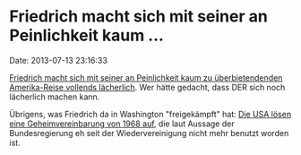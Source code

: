 Friedrich macht sich mit seiner an Peinlichkeit kaum \...
=========================================================

Date: 2013-07-13 23:16:33

[Friedrich macht sich mit seiner an Peinlichkeit kaum zu
überbietendenden Amerika-Reise vollends
lächerlich](http://ml.spiegel.de/article.do?id=910955). Wer hätte
gedacht, dass DER sich noch lächerlich machen kann.

Übrigens, was Friedrich da in Washington \"freigekämpft\" hat: [Die USA
lösen eine Geheimvereinbarung von 1968
auf](http://www.faz.net/aktuell/politik/inland/spionagevereinbarung-amerika-gibt-rechte-auf-12281258.html),
die laut Aussage der Bundesregierung eh seit der Wiedervereinigung nicht
mehr benutzt worden ist.
